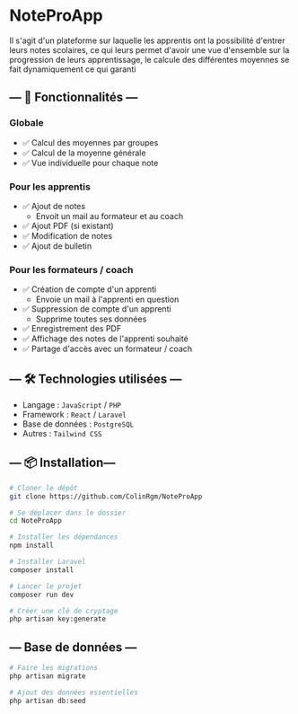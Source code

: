 # NoteProApp

Il s'agit d'un plateforme sur laquelle les apprentis ont la possibilité d'entrer leurs notes scolaires,
ce qui leurs permet d'avoir une vue d'ensemble sur la progression de leurs apprentissage,
le calcule des différentes moyennes se fait dynamiquement ce qui garanti 

## — 🚀 Fonctionnalités —
### Globale
- ✅ Calcul des moyennes par groupes
- ✅ Calcul de la moyenne générale
- ✅ Vue individuelle pour chaque note

### Pour les apprentis
- ✅ Ajout de notes
  - Envoit un mail au formateur et au coach
- ✅ Ajout PDF (si existant)
- ✅ Modification de notes
- ✅ Ajout de bulletin

### Pour les formateurs / coach
- ✅ Création de compte d'un apprenti
  - Envoie un mail à l'apprenti en question
- ✅ Suppression de compte d'un apprenti
  - Supprime toutes ses données
- ✅ Enregistrement des PDF
- ✅ Affichage des notes de l'apprenti souhaité
- ✅ Partage d'accès avec un formateur / coach

## — 🛠️ Technologies utilisées —

- Langage : `JavaScript` / `PHP`
- Framework : `React` / `Laravel`
- Base de données : `PostgreSQL`
- Autres : `Tailwind CSS`

## — 📦 Installation—

```bash
# Cloner le dépôt
git clone https://github.com/ColinRgm/NoteProApp

# Se déplacer dans le dossier
cd NoteProApp

# Installer les dépendances
npm install

# Installer Laravel
composer install

# Lancer le projet
composer run dev

# Créer une clé de cryptage
php artisan key:generate

```

## — Base de données —

```bash
# Faire les migrations
php artisan migrate

# Ajout des données essentielles
php artisan db:seed
```

